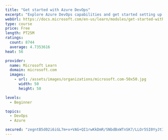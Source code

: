 ```yaml
---
title: "Get started with Azure DevOps"
excerpt: "Explore Azure DevOps capabilities and get started setting up your own organization knowing what separates elite performers from low performers."
webUrl: https://docs.microsoft.com/en-us/learn/modules/get-started-with-devops/
type: course
price: Free
length: PT25M
ratings:
  count: 8744
  average: 4.7353616
heat: 56

provider:
  name: Microsoft Learn
  domain: microsoft.com
  images:
    - url: /assets/images/organizations/microsoft.com-50x50.jpg
      width: 50
      height: 50

levels:
  - Beginner

topics:
  - DevOps
  - Azure

secured: "zegntB5d02i6iGL7m+x+VAG+QI1rwKkDmR/SNbdBxWTnSK7/LLOr5SI0YyJtI0WFuGMrGDt65yZoCkl144tbUSgrSduPCMQLwEKlhLo8tM8CstOwqJ7nV3+Tcry2ZpTW5JG4sPufvfhhHZkn14JGJxCpzQl8JOyG/sUM2jhO6C7bHxHmhycuWNdjM43SuzFzOQxy31wwXLEYEYWABeoW1fN8Xp82BlwU5ZkpJXlrhQrfFN76oXxgdJCMm1pS3XR2zHRXFcEJkUDJBxH6S1XbzZhvrc+PXZaKLgOUPLtc99GVGrhAS+zxBCJC0O9tUgjLbysbODje0eM9MenS8vCnJFmXoe9ucHHx5Bf+HEJHRUBU7nUGYAQbIrdnW5MLB5AgxIz7FRJOdlSDIwEE5TqM7s1RL4vx8680DRhFHgv6XkI=;9sHqZsR1MqDrda6UISxtxg=="
---
```


